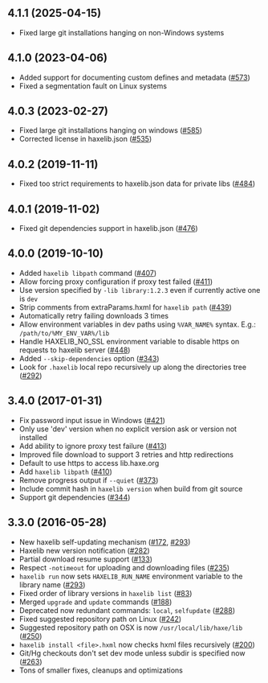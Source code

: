 ## 4.1.1 (2025-04-15)

 - Fixed large git installations hanging on non-Windows systems

## 4.1.0 (2023-04-06)

 - Added support for documenting custom defines and metadata ([#573](https://github.com/HaxeFoundation/haxelib/pull/573))
 - Fixed a segmentation fault on Linux systems

## 4.0.3 (2023-02-27)
 - Fixed large git installations hanging on windows ([#585](https://github.com/HaxeFoundation/haxelib/pull/585))
 - Corrected license in haxelib.json ([#535](https://github.com/HaxeFoundation/haxelib/pull/535))

## 4.0.2 (2019-11-11)
 - Fixed too strict requirements to haxelib.json data for private libs ([#484](https://github.com/HaxeFoundation/haxelib/issues/484))

## 4.0.1 (2019-11-02)
 - Fixed git dependencies support in haxelib.json ([#476](https://github.com/HaxeFoundation/haxelib/issues/476))

## 4.0.0 (2019-10-10)

 - Added `haxelib libpath` command ([#407](https://github.com/HaxeFoundation/haxelib/issues/407))
 - Allow forcing proxy configuration if proxy test failed ([#411](https://github.com/HaxeFoundation/haxelib/issues/411))
 - Use version specified by `-lib library:1.2.3` even if currently active one is `dev`
 - Strip comments from extraParams.hxml for `haxelib path` ([#439](https://github.com/HaxeFoundation/haxelib/issues/439))
 - Automatically retry failing downloads 3 times
 - Allow environment variables in dev paths using `%VAR_NAME%` syntax. E.g.: `/path/to/%MY_ENV_VAR%/lib`
 - Handle HAXELIB_NO_SSL environment variable to disable https on requests to haxelib server ([#448](https://github.com/HaxeFoundation/haxelib/issues/448))
 - Added `--skip-dependencies` option ([#343](https://github.com/HaxeFoundation/haxelib/issues/343))
 - Look for `.haxelib` local repo recursively up along the directories tree ([#292](https://github.com/HaxeFoundation/haxelib/issues/292))

## 3.4.0 (2017-01-31)

 - Fix password input issue in Windows ([#421](https://github.com/HaxeFoundation/haxelib/issues/421))
 - Only use 'dev' version when no explicit version ask or version not installed
 - Add ability to ignore proxy test failure ([#413](https://github.com/HaxeFoundation/haxelib/issues/413))
 - Improved file download to support 3 retries and http redirections
 - Default to use https to access lib.haxe.org
 - Add `haxelib libpath` ([#410](https://github.com/HaxeFoundation/haxelib/issues/410))
 - Remove progress output if `--quiet` ([#373](https://github.com/HaxeFoundation/haxelib/issues/373))
 - Include commit hash in `haxelib version` when build from git source
 - Support git dependencies ([#344](https://github.com/HaxeFoundation/haxelib/issues/344))

## 3.3.0 (2016-05-28)

 - New haxelib self-updating mechanism ([#172](https://github.com/HaxeFoundation/haxelib/issues/172), [#293](https://github.com/HaxeFoundation/haxelib/issues/293))
 - Haxelib new version notification ([#282](https://github.com/HaxeFoundation/haxelib/issues/282))
 - Partial download resume support ([#133](https://github.com/HaxeFoundation/haxelib/issues/133))
 - Respect `-notimeout` for uploading and downloading files ([#235](https://github.com/HaxeFoundation/haxelib/issues/235))
 - `haxelib run` now sets `HAXELIB_RUN_NAME` environment variable to the library name ([#293](https://github.com/HaxeFoundation/haxelib/issues/293))
 - Fixed order of library versions in `haxelib list` ([#83](https://github.com/HaxeFoundation/haxelib/issues/83))
 - Merged `upgrade` and `update` commands ([#188](https://github.com/HaxeFoundation/haxelib/issues/188))
 - Deprecated now redundant commands: `local`, `selfupdate` ([#288](https://github.com/HaxeFoundation/haxelib/issues/288))
 - Fixed suggested repository path on Linux ([#242](https://github.com/HaxeFoundation/haxelib/issues/242))
 - Suggested repository path on OSX is now `/usr/local/lib/haxe/lib` ([#250](https://github.com/HaxeFoundation/haxelib/issues/250))
 - `haxelib install <file>.hxml` now checks hxml files recursively ([#200](https://github.com/HaxeFoundation/haxelib/issues/200))
 - Git/Hg checkouts don't set dev mode unless subdir is specified now ([#263](https://github.com/HaxeFoundation/haxelib/issues/263))
 - Tons of smaller fixes, cleanups and optimizations
